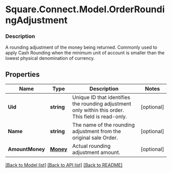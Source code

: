 # Square.Connect.Model.OrderRoundingAdjustment

### Description

A rounding adjustment of the money being returned. Commonly used to apply Cash Rounding when the minimum unit of account is smaller than the lowest physical denomination of currency.

## Properties

Name | Type | Description | Notes
------------ | ------------- | ------------- | -------------
**Uid** | **string** | Unique ID that identifies the rounding adjustment only within this order.  This field is read-only. | [optional] 
**Name** | **string** | The name of the rounding adjustment from the original sale Order. | [optional] 
**AmountMoney** | [**Money**](Money.md) | Actual rounding adjustment amount. | [optional] 



[[Back to Model list]](../README.md#documentation-for-models) [[Back to API list]](../README.md#documentation-for-api-endpoints) [[Back to README]](../README.md)

